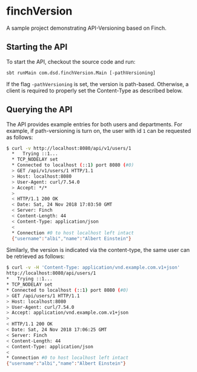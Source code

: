 # finchVersion
A sample project demonstrating API-Versioning based on Finch.

## Starting the API
To start the API, checkout the source code and run:

```sbt runMain com.dsd.finchVersion.Main [-pathVersioning]```

If the flag `-pathVersioning` is set, the version is path-based. Otherwise, a
client is required to properly set the Content-Type as described below.
 
## Querying the API

The API provides example entries for both users and departments. For example,
 if path-versioning is turn on, the user with id `1` can be requested as 
 follows:

```bash
$ curl -v http://localhost:8080/api/v1/users/1 
  *   Trying ::1...
  * TCP_NODELAY set
  * Connected to localhost (::1) port 8080 (#0)
  > GET /api/v1/users/1 HTTP/1.1
  > Host: localhost:8080
  > User-Agent: curl/7.54.0
  > Accept: */*
  > 
  < HTTP/1.1 200 OK
  < Date: Sat, 24 Nov 2018 17:03:50 GMT
  < Server: Finch
  < Content-Length: 44
  < Content-Type: application/json
  < 
  * Connection #0 to host localhost left intact
  {"username":"albi","name":"Albert Einstein"} 
```

Similarly, the version is indicated via the content-type, the same user can 
be retrieved as follows:

```bash
$ curl -v -H 'Content-Type: application/vnd.example.com.v1+json' 
http://localhost:8080/api/users/1
*   Trying ::1...
* TCP_NODELAY set
* Connected to localhost (::1) port 8080 (#0)
> GET /api/users/1 HTTP/1.1
> Host: localhost:8080
> User-Agent: curl/7.54.0
> Accept: application/vnd.example.com.v1+json
> 
< HTTP/1.1 200 OK
< Date: Sat, 24 Nov 2018 17:06:25 GMT
< Server: Finch
< Content-Length: 44
< Content-Type: application/json
< 
* Connection #0 to host localhost left intact
{"username":"albi","name":"Albert Einstein"}
```
